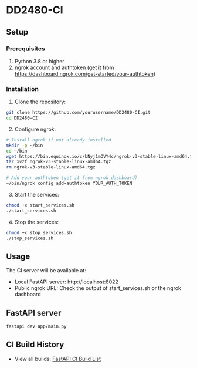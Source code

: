 # DD2480-CI

## Setup

### Prerequisites

1. Python 3.8 or higher
2. ngrok account and authtoken (get it from https://dashboard.ngrok.com/get-started/your-authtoken)

### Installation

1. Clone the repository:

```bash
git clone https://github.com/yourusername/DD2480-CI.git
cd DD2480-CI
```

2. Configure ngrok:

```bash
# Install ngrok if not already installed
mkdir -p ~/bin
cd ~/bin
wget https://bin.equinox.io/c/bNyj1mQVY4c/ngrok-v3-stable-linux-amd64.tgz
tar xvzf ngrok-v3-stable-linux-amd64.tgz
rm ngrok-v3-stable-linux-amd64.tgz

# Add your authtoken (get it from ngrok dashboard)
~/bin/ngrok config add-authtoken YOUR_AUTH_TOKEN
```

3. Start the services:

```bash
chmod +x start_services.sh
./start_services.sh
```

4. Stop the services:

```bash
chmod +x stop_services.sh
./stop_services.sh
```

## Usage

The CI server will be available at:

- Local FastAPI server: http://localhost:8022
- Public ngrok URL: Check the output of start_services.sh or the ngrok dashboard

## FastAPI server

```bash
fastapi dev app/main.py
```
## CI Build History
- View all builds: [FastAPI CI Build List](https://e103-193-203-13-56.ngrok-free.app/builds)

